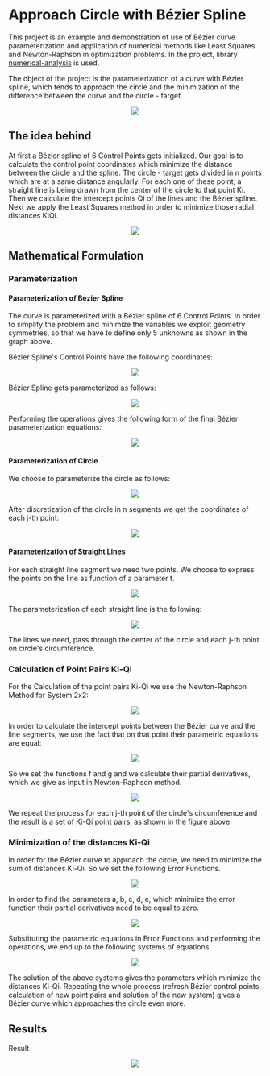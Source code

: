 # Approach Circle with Bézier Spline

This project is an example and demonstration of use of Bézier curve parameterization and application of numerical methods 
like Least Squares and Newton-Raphson in optimization problems. In the project, library
[numerical-analysis](https://github.com/iagerogiannis/numerical-analysis) is used. 

The object of the project is the parameterization of a curve with Bézier spline, which tends to approach the circle and
the minimization of the difference between the curve and the circle - target.

<p align="center">
  <img src="readme/animation.gif">
</p>

## The idea behind

At first a Bézier spline of 6 Control Points gets initialized. Our goal is to calculate the control point coordinates
which minimize the distance between the circle and the spline. The circle - target gets divided in n points which are at
a same distance angularly. For each one of these point, a straight line is being drawn from the center of the circle to
that point Ki. Then we calculate the intercept points Qi of the lines and the Bézier spline. Next we apply the Least
Squares method in order to minimize those radial distances KiQi.

<p align="center">
  <img src="readme/Screenshot_0.png">
</p>

## Mathematical Formulation

### Parameterization

#### Parameterization of Bézier Spline

The curve is parameterized with a Bézier spline of 6 Control Points. In order to simplify the problem and minimize the
variables we exploit geometry symmetries, so that we have to define only 5 unknowns as shown in the graph above.

Bézier Spline's Control Points have the following coordinates:

<p align="center">
  <img src="readme/Screenshot_1.png">
</p>

Bézier Spline gets parameterized as follows:

<p align="center">
  <img src="readme/Screenshot_2.png">
</p>

Performing the operations gives the following form of the final Bézier parameterization equations:

<p align="center">
  <img src="readme/Screenshot_3.png">
</p>

#### Parameterization of Circle

We choose to parameterize the circle as follows:

<p align="center">
  <img src="readme/Screenshot_4.png">
</p>

After discretization of the circle in n segments we get the coordinates of each j-th point:

<p align="center">
  <img src="readme/Screenshot_5.png">
</p>

#### Parameterization of Straight Lines

For each straight line segment we need two points. We choose to express the points on the line as function of a parameter t.

<p align="center">
  <img src="readme/Screenshot_6.png">
</p>

The parameterization of each straight line is the following:

<p align="center">
  <img src="readme/Screenshot_7.png">
</p>

The lines we need, pass through the center of the circle and each j-th point on circle's circumference.  

### Calculation of Point Pairs Ki-Qi

For the Calculation of the point pairs Ki-Qi we use the Newton-Raphson Method for System 2x2:

<p align="center">
  <img src="readme/Screenshot_8.png">
</p>

In order to calculate the intercept points between the Bézier curve and the line segments, we use the fact that on that point their parametric equations are equal:

<p align="center">
  <img src="readme/Screenshot_13.png">
</p>

So we set the functions f and g and we calculate their partial derivatives, which we give as input in Newton-Raphson method.

<p align="center">
  <img src="readme/Screenshot_9.png">
</p>

We repeat the process for each j-th point of the circle's circumference and the result is a set of Ki-Qi point pairs,
as shown in the figure above.

### Minimization of the distances Ki-Qi

In order for the Bézier curve to approach the circle, we need to minimize the sum of distances Ki-Qi. So we set the
following Error Functions.

<p align="center">
  <img src="readme/Screenshot_10.png">
</p>

In order to find the parameters a, b, c, d, e, which minimize the error function their partial derivatives need to be equal to zero.

<p align="center">
  <img src="readme/Screenshot_11.png">
</p>

Substituting the parametric equations in Error Functions and performing the operations, we end up to the following systems of equations.

<p align="center">
  <img src="readme/Screenshot_12.png">
</p>

The solution of the above systems gives the parameters which minimize the distances Ki-Qi.
Repeating the whole process (refresh Bézier control points, calculation of new point pairs and solution of the new system)
gives a Bézier curve which approaches the circle even more.

## Results

Result

<p align="center">
  <img src="readme/animation.gif">
</p>
